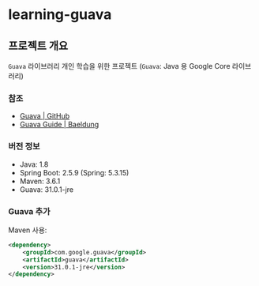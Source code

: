 # learning-guava

## 프로젝트 개요

`Guava` 라이브러리 개인 학습을 위한 프로젝트 (`Guava`: Java 용 Google Core 라이브러리)

### 참조

- [Guava | GitHub](https://github.com/google/guava "Guava")
- [Guava Guide | Baeldung](https://www.baeldung.com/guava-guide "Guava Guide")

### 버전 정보

- Java: 1.8
- Spring Boot: 2.5.9 (Spring: 5.3.15)
- Maven: 3.6.1
- Guava: 31.0.1-jre

### Guava 추가

Maven 사용:

```pom.xml
<dependency>
	<groupId>com.google.guava</groupId>
	<artifactId>guava</artifactId>
	<version>31.0.1-jre</version>
</dependency>
```
